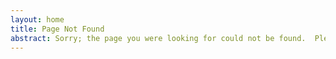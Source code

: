 ```yaml
---
layout: home
title: Page Not Found
abstract: Sorry; the page you were looking for could not be found.  Please try one of the following instead.
---
```

